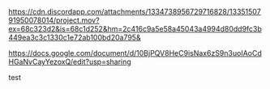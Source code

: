 https://cdn.discordapp.com/attachments/1334738956729716828/1335150791950078014/project.mov?ex=68c323d2&is=68c1d252&hm=2c416c9a5e58a45043a4994d80dd9fc3b449ea3c3c1330c1e72ab100bd20a795&


https://docs.google.com/document/d/10BjPQV8HeC9isNax6zS9n3uoIAoCdHGaNvCayYezoxQ/edit?usp=sharing


test
